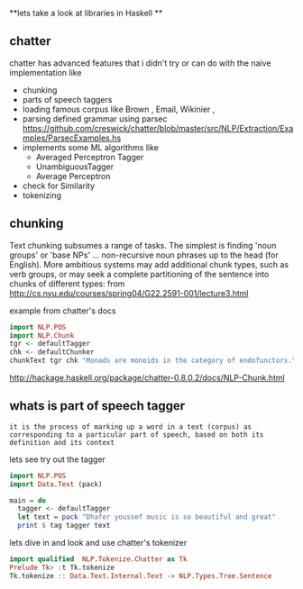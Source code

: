 **lets take a look at libraries in Haskell  **

**chatter**
----------------------

chatter has advanced features that i didn't try or can do with the naive implementation like
- chunking
- parts of speech taggers
- loading famous corpus like Brown , Email, Wikinier ,
- parsing defined grammar using parsec
https://github.com/creswick/chatter/blob/master/src/NLP/Extraction/Examples/ParsecExamples.hs
- implements some ML algorithms
  like
    - Averaged Perceptron Tagger
    - UnambiguousTagger
    - Average Perceptron
- check for Similarity
- tokenizing

chunking
---------------------
Text chunking subsumes a range of tasks.  The simplest is finding 'noun groups' or 'base NPs' ... non-recursive noun phrases up to the head (for English).  More ambitious systems may add additional chunk types, such as verb groups, or may seek a complete partitioning of the sentence into chunks of different types:
from http://cs.nyu.edu/courses/spring04/G22.2591-001/lecture3.html

example from chatter's docs
```haskell
import NLP.POS
import NLP.Chunk
tgr <- defaultTagger
chk <- defaultChunker
chunkText tgr chk "Monads are monoids in the category of endofunctors."
```
http://hackage.haskell.org/package/chatter-0.8.0.2/docs/NLP-Chunk.html


whats is part of speech tagger  
-----------------------------------------
```
it is the process of marking up a word in a text (corpus) as corresponding to a particular part of speech, based on both its definition and its context
```

lets see try out the tagger
```haskell
import NLP.POS
import Data.Text (pack)

main = do
  tagger <- defaultTagger
  let text = pack "Dhafer youssef music is so beautiful and great"
  print $ tag tagger text
```


lets dive in and look and use chatter's tokenizer
```haskell
import qualified  NLP.Tokenize.Chatter as Tk  
Prelude Tk> :t Tk.tokenize
Tk.tokenize :: Data.Text.Internal.Text -> NLP.Types.Tree.Sentence
```
